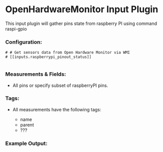 # OpenHardwareMonitor Input Plugin

This input plugin will gather pins state from raspberry PI using command raspi-gpio

### Configuration:

```
# # Get sensors data from Open Hardware Monitor via WMI
# [[inputs.raspberrypi_pinout_status]]
	
```

### Measurements & Fields:

- All pins  or specify subset of raspberryPI pins. 

### Tags:

- All measurements have the following tags:
	
	- name
	- parent
	- ???

### Example Output:

```
```